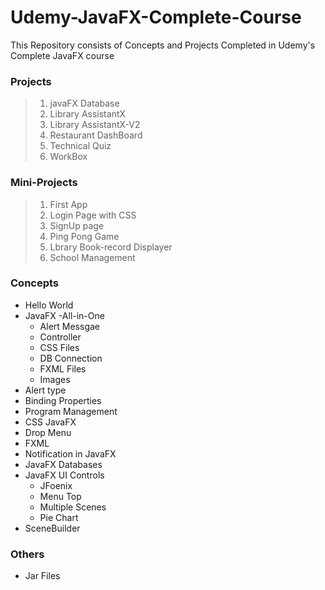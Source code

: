 # Udemy-JavaFX-Complete-Course
 This Repository consists of Concepts and Projects Completed in  Udemy's Complete JavaFX course

 ### Projects
 > 1. javaFX Database
 > 2. Library AssistantX
 > 3. Library AssistantX-V2
 > 4. Restaurant DashBoard
 > 5. Technical Quiz
 > 6. WorkBox

 ### Mini-Projects
 > 1. First App
 > 2. Login Page with CSS
 > 3. SignUp page
 > 4. Ping Pong Game
 > 5. Lbrary Book-record Displayer 
 > 6. School Management

 ### Concepts
* Hello World
* JavaFX -All-in-One
    * Alert Messgae
    * Controller
    * CSS Files
    * DB Connection
    * FXML Files
    * Images
* Alert type
* Binding Properties
* Program Management
* CSS JavaFX 
* Drop Menu
* FXML 
* Notification in JavaFX
* JavaFX Databases
* JavaFX UI Controls
    * JFoenix
    * Menu Top
    * Multiple Scenes
    * Pie Chart
* SceneBuilder



### Others
* Jar Files
 
